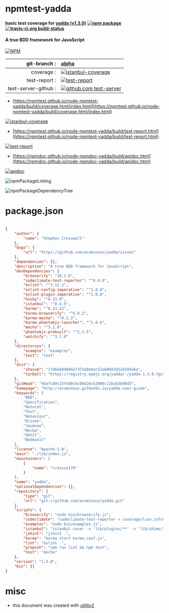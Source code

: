 # npmtest-yadda

#### basic test coverage for  [yadda (v1.3.0)](http://acuminous.gitbooks.io/yadda-user-guide)  [![npm package](https://img.shields.io/npm/v/npmtest-yadda.svg?style=flat-square)](https://www.npmjs.org/package/npmtest-yadda) [![travis-ci.org build-status](https://api.travis-ci.org/npmtest/node-npmtest-yadda.svg)](https://travis-ci.org/npmtest/node-npmtest-yadda)

#### A true BDD framework for JavaScript

[![NPM](https://nodei.co/npm/yadda.png?downloads=true&downloadRank=true&stars=true)](https://www.npmjs.com/package/yadda)

| git-branch : | [alpha](https://github.com/npmtest/node-npmtest-yadda/tree/alpha)|
|--:|:--|
| coverage : | [![istanbul-coverage](https://npmtest.github.io/node-npmtest-yadda/build/coverage.badge.svg)](https://npmtest.github.io/node-npmtest-yadda/build/coverage.html/index.html)|
| test-report : | [![test-report](https://npmtest.github.io/node-npmtest-yadda/build/test-report.badge.svg)](https://npmtest.github.io/node-npmtest-yadda/build/test-report.html)|
| test-server-github : | [![github.com test-server](https://npmtest.github.io/node-npmtest-yadda/GitHub-Mark-32px.png)](https://npmtest.github.io/node-npmtest-yadda/build/app/index.html) | | build-artifacts : | [![build-artifacts](https://npmtest.github.io/node-npmtest-yadda/glyphicons_144_folder_open.png)](https://github.com/npmtest/node-npmtest-yadda/tree/gh-pages/build)|

- [https://npmtest.github.io/node-npmtest-yadda/build/coverage.html/index.html](https://npmtest.github.io/node-npmtest-yadda/build/coverage.html/index.html)

[![istanbul-coverage](https://npmtest.github.io/node-npmtest-yadda/build/screenCapture.buildCi.browser.%252Ftmp%252Fbuild%252Fcoverage.lib.html.png)](https://npmtest.github.io/node-npmtest-yadda/build/coverage.html/index.html)

- [https://npmtest.github.io/node-npmtest-yadda/build/test-report.html](https://npmtest.github.io/node-npmtest-yadda/build/test-report.html)

[![test-report](https://npmtest.github.io/node-npmtest-yadda/build/screenCapture.buildCi.browser.%252Ftmp%252Fbuild%252Ftest-report.html.png)](https://npmtest.github.io/node-npmtest-yadda/build/test-report.html)

- [https://npmdoc.github.io/node-npmdoc-yadda/build/apidoc.html](https://npmdoc.github.io/node-npmdoc-yadda/build/apidoc.html)

[![apidoc](https://npmdoc.github.io/node-npmdoc-yadda/build/screenCapture.buildCi.browser.%252Ftmp%252Fbuild%252Fapidoc.html.png)](https://npmdoc.github.io/node-npmdoc-yadda/build/apidoc.html)

![npmPackageListing](https://npmtest.github.io/node-npmtest-yadda/build/screenCapture.npmPackageListing.svg)

![npmPackageDependencyTree](https://npmtest.github.io/node-npmtest-yadda/build/screenCapture.npmPackageDependencyTree.svg)



# package.json

```json

{
    "author": {
        "name": "Stephen Cresswell"
    },
    "bugs": {
        "url": "https://github.com/acuminous/yadda/issues"
    },
    "dependencies": {},
    "description": "A true BDD framework for JavaScript",
    "devDependencies": {
        "browserify": "10.2.6",
        "codeclimate-test-reporter": "^0.4.0",
        "eslint": "^3.12.2",
        "eslint-config-imperative": "^1.0.0",
        "eslint-plugin-imperative": "^1.0.0",
        "husky": "^0.13.0",
        "istanbul": "^0.4.5",
        "karma": "^0.13.22",
        "karma-browserify": "^5.0.2",
        "karma-mocha": "^0.2.2",
        "karma-phantomjs-launcher": "^1.0.0",
        "mocha": "^3.2.0",
        "phantomjs-prebuilt": "^2.1.5",
        "watchify": "^3.7.0"
    },
    "directories": {
        "example": "examples",
        "test": "test"
    },
    "dist": {
        "shasum": "cfd6eb04804a7373a0e9ac52ab09d3d52d3d4e6a",
        "tarball": "https://registry.npmjs.org/yadda/-/yadda-1.3.0.tgz"
    },
    "gitHead": "9da7c89c15f4d0cbc0b626cb2800c11ba53b90d3",
    "homepage": "http://acuminous.gitbooks.io/yadda-user-guide",
    "keywords": [
        "BDD",
        "Specification",
        "Natural",
        "Test",
        "Behaviour",
        "Driven",
        "Jasmine",
        "Mocha",
        "QUnit",
        "Nodeunit"
    ],
    "license": "Apache-2.0",
    "main": "./lib/index.js",
    "maintainers": [
        {
            "name": "cressie176"
        }
    ],
    "name": "yadda",
    "optionalDependencies": {},
    "repository": {
        "type": "git",
        "url": "git://github.com/acuminous/yadda.git"
    },
    "scripts": {
        "browserify": "node bin/browserify.js",
        "codeclimate": "codeclimate-test-reporter < coverage/lcov.info",
        "examples": "node bin/examples.js",
        "istanbul": "istanbul cover -x 'lib/plugins/**' -x 'lib/shims/**' -x 'lib/Platform.js' _mocha --report lcov --report html",
        "jshint": "jshint .",
        "karma": "karma start karma.conf.js",
        "lint": "eslint .",
        "prepush": "npm run lint && npm test",
        "test": "mocha"
    },
    "version": "1.3.0",
    "bin": {}
}
```



# misc
- this document was created with [utility2](https://github.com/kaizhu256/node-utility2)
